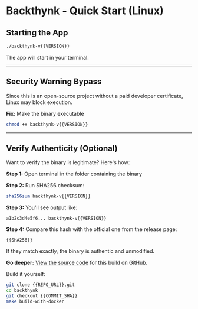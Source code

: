# Backthynk - Quick Start (Linux)

## Starting the App

```bash
./backthynk-v{{VERSION}}
```

The app will start in your terminal.

---

## Security Warning Bypass

Since this is an open-source project without a paid developer certificate, Linux may block execution.

**Fix:** Make the binary executable
```bash
chmod +x backthynk-v{{VERSION}}
```

---

## Verify Authenticity (Optional)

Want to verify the binary is legitimate? Here's how:

**Step 1:** Open terminal in the folder containing the binary

**Step 2:** Run SHA256 checksum:
```bash
sha256sum backthynk-v{{VERSION}}
```

**Step 3:** You'll see output like:
```
a1b2c3d4e5f6... backthynk-v{{VERSION}}
```

**Step 4:** Compare this hash with the official one from the release page:
```
{{SHA256}}
```

If they match exactly, the binary is authentic and unmodified.

**Go deeper:** [View the source code]({{REPO_URL}}/tree/{{COMMIT_SHA}}) for this build on GitHub.

Build it yourself:
```bash
git clone {{REPO_URL}}.git
cd backthynk
git checkout {{COMMIT_SHA}}
make build-with-docker
```
